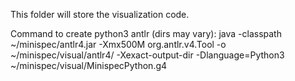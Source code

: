 This folder will store the visualization code.

Command to create python3 antlr (dirs may vary):
java -classpath ~/minispec/antlr4.jar -Xmx500M org.antlr.v4.Tool -o ~/minispec/visual/antlr4/ -Xexact-output-dir -Dlanguage=Python3 ~/minispec/visual/MinispecPython.g4
